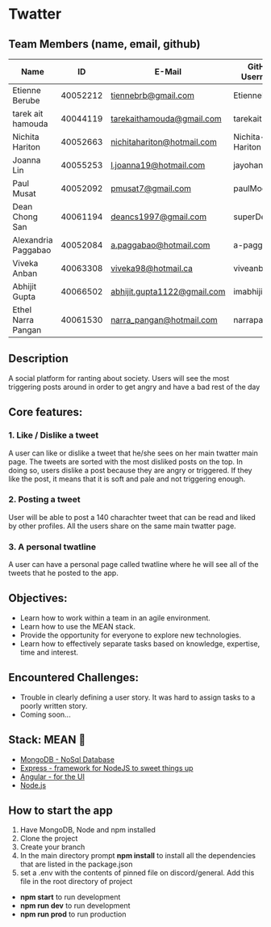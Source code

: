 # Twatter

## Team Members (name, email, github)
| Name                | ID       | E-Mail                     | GitHub Username    |
| ------------------- | -------- | -------------------------- | ------------------ |
| Etienne Berube      | 40052212 | tiennebrb@gmail.com        | EtienneBerube      |
| tarek ait hamouda   | 40044119 | tarekaithamouda@gmail.com  | tarekait1996       |
| Nichita Hariton     | 40052663 | nichitahariton@hotmail.com | Nichita-Hariton    |
| Joanna Lin          | 40055253 | l.joanna19@hotmail.com     | jayohanna          |
| Paul Musat          | 40052092 | pmusat7@gmail.com          | paulMoose          |
| Dean Chong San      | 40061194 | deancs1997@gmail.com       | superDeano         |
| Alexandria Paggabao | 40052084 | a.paggabao@hotmail.com     | a-paggabao         |
| Viveka Anban        | 40063308 | viveka98@hotmail.ca        | viveanban          |
| Abhijit Gupta       | 40066502 | abhijit.gupta1122@gmail.com| imabhijit          |
| Ethel Narra Pangan  |40061530  | narra_pangan@hotmail.com  | narrapangan        |   

## Description
A social platform for ranting about society. Users will see the most triggering posts around in order to get angry and have a bad rest of the day

## Core features:
### 1. Like / Dislike a tweet
   A user can like or dislike a tweet that he/she sees on her main twatter main page. The tweets are sorted with the most disliked posts on the top. In doing so, users dislike a post because they are angry or triggered. If they like the post, it means that it is soft and pale and not triggering enough.
### 2. Posting a tweet
   User will be able to post a 140 charachter tweet that can be read and liked by other profiles. All the users share on the same main twatter page.

### 3. A personal twatline
A user can have a personal page called twatline where he will see all of the tweets that he posted to the app.

## Objectives: 
* Learn how to work within a team in an agile environment.
* Learn how to use the MEAN stack.
* Provide the opportunity for everyone to explore new technologies.
* Learn how to effectively separate tasks based on knowledge, expertise, time and interest.

## Encountered Challenges:
* Trouble in clearly defining a user story. It was hard to assign tasks to a poorly written story.
* Coming soon...


## Stack: MEAN  👹

* [MongoDB - NoSql Database](https://docs.mongodb.com/manual/tutorial/getting-started/)
* [Express - framework for NodeJS to sweet things up](https://expressjs.com/en/guide/routing.html)
* [Angular - for the UI ](https://material.angular.io/)
* [Node.js](https://nodejs.org/api/)

## How to start the app

1. Have MongoDB, Node and npm installed
2. Clone the project
3. Create your branch
4. In the main directory prompt **npm install** to install all the dependencies that are listed in the package.json
5. set a .env with the contents of pinned file on discord/general. Add this file in the root directory of project
* **npm start** to run development
* **npm run dev** to run development
* **npm run prod** to run production
